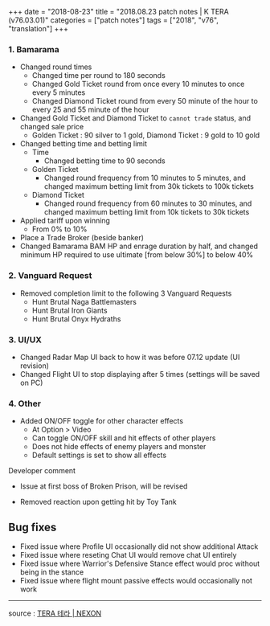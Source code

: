 +++
date = "2018-08-23"
title = "2018.08.23 patch notes | K TERA (v76.03.01)"
categories = ["patch notes"]
tags = ["2018", "v76", "translation"]
+++

### 1. Bamarama
- Changed round times
  - Changed time per round to 180 seconds
  - Changed Gold Ticket round from once every 10 minutes to once every 5 minutes
  - Changed Diamond Ticket round from every 50 minute of the hour to every 25 and 55 minute of the hour
- Changed Gold Ticket and Diamond Ticket to `cannot trade` status, and changed sale price
  - Golden Ticket : 90 silver to 1 gold, Diamond Ticket : 9 gold to 10 gold
- Changed betting time and betting limit
  - Time
    - Changed betting time to 90 seconds
  - Golden Ticket
    - Changed round frequency from 10 minutes to 5 minutes, and changed maximum betting limit from 30k tickets to 100k tickets
  - Diamond Ticket
    - Changed round frequency from 60 minutes to 30 minutes, and changed maximum betting limit from 10k tickets to 30k tickets
- Applied tariff upon winning
  - From 0% to 10%
- Place a Trade Broker (beside banker)
- Changed Bamarama BAM HP and enrage duration by half, and changed minimum HP required to use ultimate [from below 30%] to below 40%

### 2. Vanguard Request
- Removed completion limit to the following 3 Vanguard Requests
  - Hunt Brutal Naga Battlemasters
  - Hunt Brutal Iron Giants
  - Hunt Brutal Onyx Hydraths

### 3. UI/UX
- Changed Radar Map UI back to how it was before 07.12 update (UI revision)
- Changed Flight UI to stop displaying after 5 times (settings will be saved on PC)

### 4. Other
- Added ON/OFF toggle for other character effects
  - At Option > Video
  - Can toggle ON/OFF skill and hit effects of other players
  - Does not hide effects of enemy players and monster
  - Default settings is set to show all effects

Developer comment
- Issue at first boss of Broken Prison, will be revised

- Removed reaction upon getting hit by Toy Tank

## Bug fixes

- Fixed issue where Profile UI occasionally did not show additional Attack
- Fixed issue where reseting Chat UI would remove chat UI entirely
- Fixed issue where Warrior's Defensive Stance effect would proc without being in the stance
- Fixed issue where flight mount passive effects would occasionally not work

----

source : [TERA 테라 | NEXON](http://tera.nexon.com/news/update/view.aspx?n4articlesn=353)

